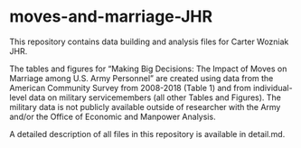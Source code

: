 # moves-and-marriage-JHR
This repository contains data building and analysis files for Carter Wozniak JHR.

The tables and figures for “Making Big Decisions: The Impact of Moves on Marriage among U.S. Army Personnel” are created using data from the American Community Survey from 2008-2018 (Table 1) and from individual-level data on military servicemembers (all other Tables and Figures).  The military data is not publicly available outside of researcher with the Army and/or the Office of Economic and Manpower Analysis. 

A detailed description of all files in this repository is available in detail.md.
